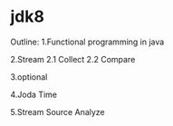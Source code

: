 # jdk8
Outline:
1.Functional programming in java

2.Stream
2.1 Collect
2.2 Compare

3.optional

4.Joda Time


5.Stream Source Analyze





